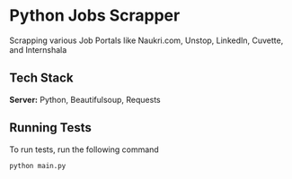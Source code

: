 
# Python Jobs Scrapper

Scrapping various Job Portals like Naukri.com, Unstop, LinkedIn, Cuvette, and Internshala



## Tech Stack

**Server:** Python, Beautifulsoup, Requests


## Running Tests

To run tests, run the following command

```
python main.py
```

